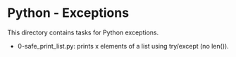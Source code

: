 # Python - Exceptions

This directory contains tasks for Python exceptions.
- 0-safe_print_list.py: prints x elements of a list using try/except (no len()).
